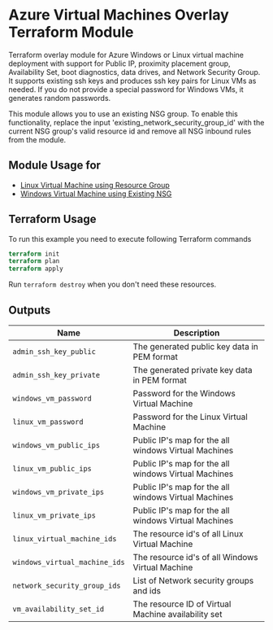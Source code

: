 # Azure Virtual Machines Overlay Terraform Module

Terraform overlay module for Azure Windows or Linux virtual machine deployment with support for Public IP, proximity placement group, Availability Set, boot diagnostics, data drives, and Network Security Group. It supports existing ssh keys and produces ssh key pairs for Linux VMs as needed. If you do not provide a special password for Windows VMs, it generates random passwords.

This module allows you to use an existing NSG group. To enable this functionality, replace the input 'existing_network_security_group_id' with the current NSG group's valid resource id and remove all NSG inbound rules from the module.

## Module Usage for

* [Linux Virtual Machine using Resource Group](basic_linux_virtual_machine_using_existing_RG/)
* [Windows Virtual Machine using Existing NSG](basic_windows_virtual_machine_using_existing_NSG/)

## Terraform Usage

To run this example you need to execute following Terraform commands

```terraform
terraform init
terraform plan
terraform apply
```

Run `terraform destroy` when you don't need these resources.

## Outputs

|Name | Description|
|---- | -----------|
`admin_ssh_key_public`|The generated public key data in PEM format
`admin_ssh_key_private`|The generated private key data in PEM format
`windows_vm_password`|Password for the Windows Virtual Machine
`linux_vm_password`|Password for the Linux Virtual Machine
`windows_vm_public_ips`|Public IP's map for the all windows Virtual Machines
`linux_vm_public_ips`|Public IP's map for the all windows Virtual Machines
`windows_vm_private_ips`|Public IP's map for the all windows Virtual Machines
`linux_vm_private_ips`|Public IP's map for the all windows Virtual Machines
`linux_virtual_machine_ids`|The resource id's of all Linux Virtual Machine
`windows_virtual_machine_ids`|The resource id's of all Windows Virtual Machine
`network_security_group_ids`|List of Network security groups and ids
`vm_availability_set_id`|The resource ID of Virtual Machine availability set